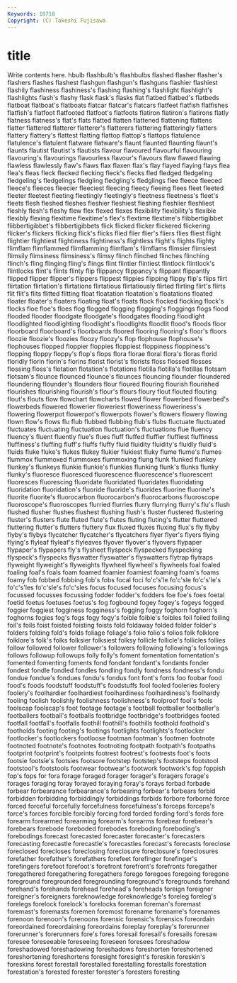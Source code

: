 ```yaml
---
Keywords: 18718 
Copyright: (C) Takeshi Fujisawa
---
```


# title

Write contents here.
hbulb flashbulb's flashbulbs flashed
flasher flasher's flashers flashes flashest flashgun flashgun's flashguns flashier flashiest
flashily flashiness flashiness's flashing flashing's flashlight flashlight's flashlights flash's flashy
flask flask's flasks flat flatbed flatbed's flatbeds flatboat flatboat's flatboats
flatcar flatcar's flatcars flatfeet flatfish flatfishes flatfish's flatfoot flatfooted flatfoot's
flatfoots flatiron flatiron's flatirons flatly flatness flatness's flat's flats flatted
flatten flattened flattening flattens flatter flattered flatterer flatterer's flatterers flattering
flatteringly flatters flattery flattery's flattest flatting flattop flattop's flattops flatulence
flatulence's flatulent flatware flatware's flaunt flaunted flaunting flaunt's flaunts flautist
flautist's flautists flavour flavoured flavourful flavouring flavouring's flavourings flavourless flavour's
flavours flaw flawed flawing flawless flawlessly flaw's flaws flax flaxen
flax's flay flayed flaying flays flea flea's fleas fleck flecked
flecking fleck's flecks fled fledged fledgeling fledgeling's fledgelings fledgling fledgling's
fledglings flee fleece fleeced fleece's fleeces fleecier fleeciest fleecing fleecy
fleeing flees fleet fleeted fleeter fleetest fleeting fleetingly fleetingly's fleetness
fleetness's fleet's fleets flesh fleshed fleshes fleshier fleshiest fleshing fleshlier
fleshliest fleshly flesh's fleshy flew flex flexed flexes flexibility flexibility's
flexible flexibly flexing flexitime flexitime's flex's flextime flextime's flibbertigibbet flibbertigibbet's
flibbertigibbets flick flicked flicker flickered flickering flicker's flickers flicking flick's
flicks flied flier flier's fliers flies fliest flight flightier flightiest
flightiness flightiness's flightless flight's flights flighty flimflam flimflammed flimflamming flimflam's
flimflams flimsier flimsiest flimsily flimsiness flimsiness's flimsy flinch flinched flinches
flinching flinch's fling flinging fling's flings flint flintier flintiest flintlock
flintlock's flintlocks flint's flints flinty flip flippancy flippancy's flippant flippantly
flipped flipper flipper's flippers flippest flippies flipping flippy flip's flips
flirt flirtation flirtation's flirtations flirtatious flirtatiously flirted flirting flirt's flirts
flit flit's flits flitted flitting float floatation floatation's floatations floated
floater floater's floaters floating float's floats flock flocked flocking flock's
flocks floe floe's floes flog flogged flogging flogging's floggings flogs
flood flooded flooder floodgate floodgate's floodgates flooding floodlight floodlighted floodlighting
floodlight's floodlights floodlit flood's floods floor floorboard floorboard's floorboards floored
flooring flooring's floor's floors floozie floozie's floozies floozy floozy's flop
flophouse flophouse's flophouses flopped floppier floppies floppiest floppiness floppiness's flopping
floppy floppy's flop's flops flora florae floral flora's floras florid
floridly florin florin's florins florist florist's florists floss flossed flosses
flossing floss's flotation flotation's flotations flotilla flotilla's flotillas flotsam flotsam's
flounce flounced flounce's flounces flouncing flounder floundered floundering flounder's flounders
flour floured flouring flourish flourished flourishes flourishing flourish's flour's flours
floury flout flouted flouting flout's flouts flow flowchart flowcharts flowed
flower flowerbed flowerbed's flowerbeds flowered flowerier floweriest floweriness floweriness's flowering
flowerpot flowerpot's flowerpots flower's flowers flowery flowing flown flow's flows
flu flub flubbed flubbing flub's flubs fluctuate fluctuated fluctuates fluctuating
fluctuation fluctuation's fluctuations flue fluency fluency's fluent fluently flue's flues
fluff fluffed fluffier fluffiest fluffiness fluffiness's fluffing fluff's fluffs fluffy
fluid fluidity fluidity's fluidly fluid's fluids fluke fluke's flukes flukey
flukier flukiest fluky flume flume's flumes flummox flummoxed flummoxes flummoxing
flung flunk flunked flunkey flunkey's flunkeys flunkie flunkie's flunkies flunking
flunk's flunks flunky flunky's fluoresce fluoresced fluorescence fluorescence's fluorescent fluoresces
fluorescing fluoridate fluoridated fluoridates fluoridating fluoridation fluoridation's fluoride fluoride's fluorides
fluorine fluorine's fluorite fluorite's fluorocarbon fluorocarbon's fluorocarbons fluoroscope fluoroscope's fluoroscopes
flurried flurries flurry flurrying flurry's flu's flush flushed flusher flushes
flushest flushing flush's fluster flustered flustering fluster's flusters flute fluted
flute's flutes fluting fluting's flutter fluttered fluttering flutter's flutters fluttery
flux fluxed fluxes fluxing flux's fly flyby flyby's flybys flycatcher
flycatcher's flycatchers flyer flyer's flyers flying flying's flyleaf flyleaf's flyleaves
flyover flyover's flyovers flypaper flypaper's flypapers fly's flysheet flyspeck flyspecked
flyspecking flyspeck's flyspecks flyswatter flyswatter's flyswatters flytrap flytraps flyweight flyweight's
flyweights flywheel flywheel's flywheels foal foaled foaling foal's foals foam
foamed foamier foamiest foaming foam's foams foamy fob fobbed fobbing
fob's fobs focal foci fo'c's'le fo'c'sle fo'c's'le's fo'c's'les fo'c'sle's fo'c'sles
focus focused focuses focusing focus's focussed focusses focussing fodder fodder's
fodders foe foe's foes foetal foetid foetus foetuses foetus's fog
fogbound fogey fogey's fogeys fogged foggier foggiest fogginess fogginess's fogging
foggy foghorn foghorn's foghorns fogies fog's fogs fogy fogy's foible
foible's foibles foil foiled foiling foil's foils foist foisted foisting
foists fold foldaway folded folder folder's folders folding fold's folds
foliage foliage's folio folio's folios folk folklore folklore's folk's folks
folksier folksiest folksy follicle follicle's follicles follies follow followed follower
follower's followers following following's followings follows followup followups folly folly's
foment fomentation fomentation's fomented fomenting foments fond fondant fondant's fondants
fonder fondest fondle fondled fondles fondling fondly fondness fondness's fondu
fondue fondue's fondues fondu's fondus font font's fonts foo foobar
food food's foods foodstuff foodstuff's foodstuffs fool fooled fooleries foolery
foolery's foolhardier foolhardiest foolhardiness foolhardiness's foolhardy fooling foolish foolishly foolishness
foolishness's foolproof fool's fools foolscap foolscap's foot footage footage's football
footballer footballer's footballers football's footballs footbridge footbridge's footbridges footed footfall
footfall's footfalls foothill foothill's foothills foothold foothold's footholds footing footing's
footings footlights footlights's footlocker footlocker's footlockers footloose footman footman's footmen
footnote footnoted footnote's footnotes footnoting footpath footpath's footpaths footprint footprint's
footprints footrest footrest's footrests foot's foots footsie footsie's footsies footsore
footstep footstep's footsteps footstool footstool's footstools footwear footwear's footwork footwork's
fop foppish fop's fops for fora forage foraged forager forager's
foragers forage's forages foraging foray forayed foraying foray's forays forbad
forbade forbear forbearance forbearance's forbearing forbear's forbears forbid forbidden forbidding
forbiddingly forbiddings forbids forbore forborne force forced forceful forcefully forcefulness
forcefulness's forceps forceps's force's forces forcible forcibly forcing ford forded
fording ford's fords fore forearm forearmed forearming forearm's forearms forebear
forebear's forebears forebode foreboded forebodes foreboding foreboding's forebodings forecast forecasted
forecaster forecaster's forecasters forecasting forecastle forecastle's forecastles forecast's forecasts foreclose
foreclosed forecloses foreclosing foreclosure foreclosure's foreclosures forefather forefather's forefathers forefeet
forefinger forefinger's forefingers forefoot forefoot's forefront forefront's forefronts foregather foregathered
foregathering foregathers forego foregoes foregoing foregone foreground foregrounded foregrounding foreground's
foregrounds forehand forehand's forehands forehead forehead's foreheads foreign foreigner foreigner's
foreigners foreknowledge foreknowledge's foreleg foreleg's forelegs forelock forelock's forelocks foreman
foreman's foremast foremast's foremasts foremen foremost forename forename's forenames forenoon
forenoon's forenoons forensic forensic's forensics foreordain foreordained foreordaining foreordains foreplay
foreplay's forerunner forerunner's forerunners fore's fores foresail foresail's foresails foresaw
foresee foreseeable foreseeing foreseen foresees foreshadow foreshadowed foreshadowing foreshadows foreshorten
foreshortened foreshortening foreshortens foresight foresight's foreskin foreskin's foreskins forest forestall
forestalled forestalling forestalls forestation forestation's forested forester forester's foresters foresting
